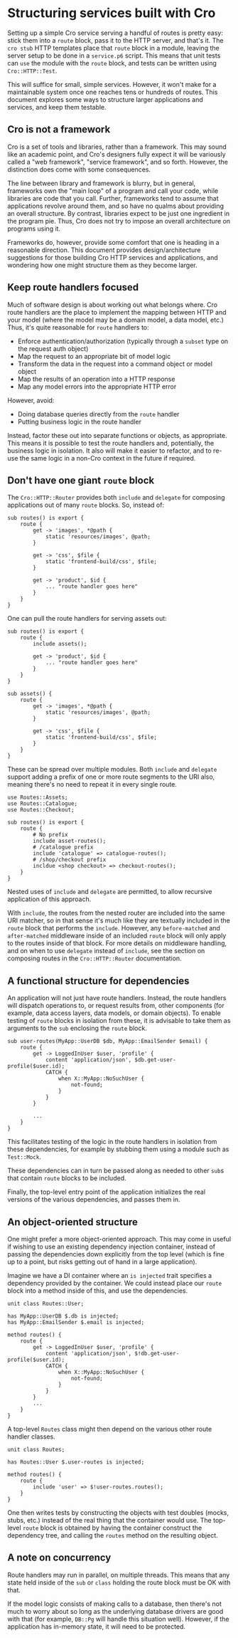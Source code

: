 # Structuring services built with Cro

Setting up a simple Cro service serving a handful of routes is pretty easy:
stick them into a `route` block, pass it to the HTTP server, and that's it.
The `cro stub` HTTP templates place that `route` block in a module, leaving
the server setup to be done in a `service.p6` script. This means that unit
tests can `use` the module with the `route` block, and tests can be written
using `Cro::HTTP::Test`.

This will suffice for small, simple services. However, it won't make for a
maintainable system once one reaches tens or hundreds of routes. This
document explores some ways to structure larger applications and services,
and keep them testable.

## Cro is not a framework

Cro is a set of tools and libraries, rather than a framework. This may sound
like an academic point, and Cro's designers fully expect it will be variously
called a "web framework", "service framework", and so forth. However, the
distinction does come with some consequences.

The line between library and framework is blurry, but in general, frameworks
own the "main loop" of a program and call your code, while libraries are code
that you call. Further, frameworks tend to assume that applications revolve
around them, and so have no qualms about providing an overall structure. By
contrast, libraries expect to be just one ingredient in the program pie. Thus,
Cro does not try to impose an overall architecture on programs using it.

Frameworks do, however, provide some comfort that one is heading in a
reasonable direction. This document provides design/architecture suggestions
for those building Cro HTTP services and applications, and wondering how one
might structure them as they become larger.

## Keep route handlers focused

Much of software design is about working out what belongs where. Cro route
handlers are the place to implement the mapping between HTTP and your model
(where the model may be a domain model, a data model, etc.) Thus, it's quite
reasonable for `route` handlers to:

* Enforce authentication/authorization (typically through a `subset` type on
  the request auth object)
* Map the request to an appropriate bit of model logic
* Transform the data in the request into a command object or model object
* Map the results of an operation into a HTTP response
* Map any model errors into the appropriate HTTP error

However, avoid:

* Doing database queries directly from the `route` handler
* Putting business logic in the route handler

Instead, factor these out into separate functions or objects, as appropriate.
This means it is possible to test the route handlers and, potentially, the
business logic in isolation. It also will make it easier to refactor, and to
re-use the same logic in a non-Cro context in the future if required.

## Don't have one giant `route` block

The `Cro::HTTP::Router` provides both `include` and `delegate` for composing
applications out of many `route` blocks. So, instead of:

```
sub routes() is export {
    route {
        get -> 'images', *@path {
            static 'resources/images', @path;
        }

        get -> 'css', $file {
            static 'frontend-build/css', $file;
        }

        get -> 'product', $id {
            ... "route handler goes here"
        }
    }
}
```

One can pull the route handlers for serving assets out:

```
sub routes() is export {
    route {
        include assets();

        get -> 'product', $id {
            ... "route handler goes here"
        }
    }
}

sub assets() {
    route {
        get -> 'images', *@path {
            static 'resources/images', @path;
        }

        get -> 'css', $file {
            static 'frontend-build/css', $file;
        }
    }
}
```

These can be spread over multiple modules. Both `include` and `delegate`
support adding a prefix of one or more route segments to the URI also,
meaning there's no need to repeat it in every single route.

```
use Routes::Assets;
use Routes::Catalogue;
use Routes::Checkout;

sub routes() is export {
    route {
        # No prefix
        include asset-routes();
        # /catalogue prefix
        include 'catalogue' => catalogue-routes();
        # /shop/checkout prefix
        incldue <shop checkout> => checkout-routes();
    }
}
```

Nested uses of `include` and `delegate` are permitted, to allow recursive
application of this approach.

With `include`, the routes from the nested router are included into the same
URI matcher, so in that sense it's much like they are textually included in
the `route` block that performs the `include`. However, any `before-matched`
and `after-matched` middleware inside of an included `route` block will only
apply to the routes inside of that block. For more details on middleware
handling, and on when to use `delegate` instead of `include`, see the section
on composing routes in the `Cro::HTTP::Router` documentation.

## A functional structure for dependencies

An application will not just have route handlers. Instead, the route handlers
will dispatch operations to, or request results from, other components (for
example, data access layers, data models, or domain objects). To enable
testing of `route` blocks in isolation from these, it is advisable to take
them as arguments to the `sub` enclosing the `route` block.

```
sub user-routes(MyApp::UserDB $db, MyApp::EmailSender $email) {
    route {
        get -> LoggedInUser $user, 'profile' {
            content 'application/json', $db.get-user-profile($user.id);
            CATCH {
                when X::MyApp::NoSuchUser {
                    not-found;
                }
            }
        }

        ...
    }
}
```

This facilitates testing of the logic in the route handlers in isolation from
these dependencies, for example by stubbing them using a module such as
`Test::Mock`.

These dependencies can in turn be passed along as needed to other `sub`s that
contain `route` blocks to be included.

Finally, the top-level entry point of the application initializes the real
versions of the various dependencies, and passes them in.

## An object-oriented structure

One might prefer a more object-oriented approach. This may come in useful if
wishing to use an existing dependency injection container, instead of passing
the dependencies down explicitly from the top level (which is fine up to a
point, but risks getting out of hand in a large application).

Imagine we have a DI container where an `is injected` trait specifies a
dependency provided by the container. We could instead place our `route`
block into a method inside of this, and use the dependencies.

```
unit class Routes::User;

has MyApp::UserDB $.db is injected;
has MyApp::EmailSender $.email is injected;

method routes() {
    route {
        get -> LoggedInUser $user, 'profile' {
            content 'application/json', $!db.get-user-profile($user.id);
            CATCH {
                when X::MyApp::NoSuchUser {
                    not-found;
                }
            }
        }
        ...
    }
}
```

A top-level `Routes` class might then depend on the various other route handler
classes.

```
unit class Routes;

has Routes::User $.user-routes is injected;

method routes() {
    route {
        include 'user' => $!user-routes.routes();
    }
}
```

One then writes tests by constructing the objects with test doubles (mocks,
stubs, etc.) instead of the real thing that the container would use. The
top-level `route` block is obtained by having the container construct the
dependency tree, and calling the `routes` method on the resulting object.

## A note on concurrency

Route handlers may run in parallel, on multiple threads. This means that any
state held inside of the `sub` or `class` holding the route block must be
OK with that.

If the model logic consists of making calls to a database, then there's not
much to worry about so long as the underlying database drivers are good with
that (for example, `DB::Pg` will handle this situation well). However, if the
application has in-memory state, it will need to be protected.

